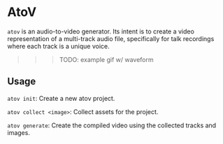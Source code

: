 # AtoV

`atov` is an audio-to-video generator. Its intent is to create a video
representation of a multi-track audio file, specifically for talk recordings
where each track is a unique voice.

>>> TODO: example gif w/ waveform

## Usage

`atov init`: Create a new atov project.

`atov collect <image>`: Collect assets for the project.

`atov generate`: Create the compiled video using the collected tracks and
images.